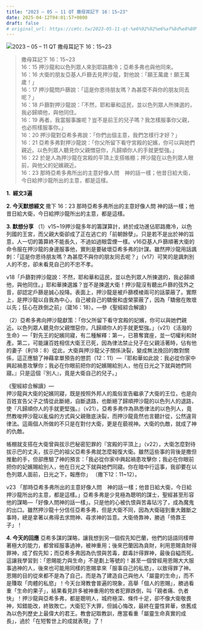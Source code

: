 ```yaml
---
title: "2023 – 05 – 11 QT 撒母耳記下 16：15~23"
date: 2025-04-12T04:01:57+0800
draft: false
# original_url: https://cmtc.tw/2023-05-11-qt-%e6%92%92%e6%af%8d%e8%80%b3%e8%a8%98%e4%b8%8b-16%ef%bc%9a1523
---
```


![2023 – 05 – 11 QT 撒母耳記下 16：15\~23](/images/qt.jpg  "2023 – 05 – 11 QT 撒母耳記下 16：15\~23")

> 撒母耳記下 16：15\~23  
> 16：15 押沙龍和以色列眾人來到耶路撒冷；亞希多弗也與他同來。  
> 16：16 大衛的朋友亞基人戶篩去見押沙龍，對他說：「願王萬歲！願王萬歲！」  
> 16：17 押沙龍問戶篩說：「這是你恩待朋友嗎？為甚麼不與你的朋友同去呢？」  
> 16：18 戶篩對押沙龍說：「不然，耶和華和這民，並以色列眾人所揀選的，我必歸順他，與他同住。  
> 16：19 再者，我當服事誰呢？豈不是前王的兒子嗎？我怎樣服事你父親，也必照樣服事你。」  
> 16：20 押沙龍對亞希多弗說：「你們出個主意，我們怎樣行才好？」  
> 16：21 亞希多弗對押沙龍說：「你父所留下看守宮殿的妃嬪，你可以與她們親近。以色列眾人聽見你父親憎惡你，凡歸順你人的手就更堅強。」  
> 16：22 於是人為押沙龍在宮殿的平頂上支搭帳棚；押沙龍在以色列眾人眼前，與他父的妃嬪親近。  
> 16：23 那時亞希多弗所出的主意好像人問　神的話一樣；他昔日給大衛，今日給押沙龍所出的主意，都是這樣。

**1.  經文3遍**

**2. 今天默想經文**
撒下 16：23 那時亞希多弗所出的主意好像人問 神的話一樣；他昔日給大衛，今日給押沙龍所出的主意，都是這樣。

**3. 默想分享**
（1）v15\~19押沙龍多年的籌謀算計，終於成功進佔耶路撒冷，以色列國的王宮，而父親大衛卻成了正在逃亡的「前朝餘孽」。只是若不是出於神的旨意，人一切的籌算終不能長久，不過如過眼雲煙一樣。v16亞基人戶篩順著大衛的命令服在押沙龍的身邊服事他，實則是要破壞亞希多弗的計謀。雖然押沙龍用話諷刺：「這是你恩待朋友嗎？為甚麼不與你的朋友同去呢？」（v17）可笑的是諷刺別人的不忠，卻未看見自己的不忠不孝。

v18「戶篩對押沙龍說：不然，耶和華和這民，並以色列眾人所揀選的，我必歸順他，與他同住。」耶和華揀選誰？豈不是揀選大衛！押沙龍沒有聽出戶篩的弦外之音，卻認定戶篩是誠心投降。表面上，押沙龍是被戶篩模棱兩可的話蒙蔽了。實際上，是押沙龍以自我為中心，自己被自己的驕傲和虛榮蒙蔽了，因為「驕傲在敗壞以先；狂心在跌倒之前」（箴16：18）。—參《聖經綜合解讀》

（2）亞希多弗向押沙龍獻策：「你父所留下看守宮殿的妃嬪，你可以與她們親近。以色列眾人聽見你父親憎惡你，凡歸順你人的手就更堅強。」（v21）《活潑的生命》—「對先王的妃嬪同寢，有二種解釋：第一，已篡奪寶座，並一切權利和財產。第二，可能讓百姓相信大衛王已死，因為律法禁止兒子在父親活著時，佔有他的妻子（利18：8）從此，大衛與押沙龍父子關係決裂，變成無法挽回的敵對關係，這正應驗了神藉拿單預告的懲罰（12：11）—『耶和華如此說：我必從你家中興起禍患攻擊你；我必在你眼前把你的妃嬪賜給別人，他在日光之下就與她們同寢。』只是這個『別人』，竟是大衛自己的兒子。」

《聖經綜合解讀》—  
押沙龍與大衛的妃嬪同寢，既是按照外邦人的風俗宣告繼承了大衛的王位，也是向百姓宣告父子之情從此斷絕，自斷退路，也斷絕了歸順押沙龍的以色列人的退路，使『凡歸順你人的手就更堅強。』（v21）。亞希多弗作為熟悉律法的以色列人，竟然教唆押沙龍以亂倫的方式與父親徹底決裂，而押沙龍竟然也言聽計從，公然違背律法。這兩個人所做的不只是在對付大衛，更是在藐視神。大衛的仇敵，就成了神的仇敵。

帳棚就支搭在大衛曾與拔示巴秘密犯罪的『宮殿的平頂上」（v22），大衛怎麼對待拔示巴的丈夫，拔示巴的祖父亞希多弗就怎麼報復大衛。雖然這些事的背後是撒但推動的手，但卻應驗了神的預言：「我必從你家中興起禍患攻擊你；我必在你眼前把你的妃嬪賜給別人，他在日光之下就與她們同寢。你在暗中行這事，我卻要在以色列眾人面前，日光之下，報應你」 （撒下12：11\~12）。

v23 「那時亞希多弗所出的主意好像人問　神的話一樣；他昔日給大衛，今日給押沙龍所出的主意，都是這樣。」亞希多弗是少見極為聰明的謀士，聖經甚至形容他的謀略—「好像人問神的話一樣」。只是他的心被仇恨與苦毒玷污了，成為魔鬼的出口。雖然押沙龍十分信任亞希多弗，但是大衛不同，因為大衛碰到重大難斷之事時，總是拿著以弗得去求問神、尋求神的旨意。大衛倚靠神，勝過「倚靠王子」！

**4. 今天的回應**
亞希多謀的謀略，讓我想到另一個假先知巴蘭，他們的話語同樣帶著極大的能力，都曾經服事過神，被神重用；後來巴蘭因為貪財，利用恩賜貪財得罪神，成了假先知；而亞希多弗因為仇恨與苦毒，獻毒計得罪神，最後自縊而死。這讓我學習到：「恩賜能力與生命」不是劃上等號的！甚至一個曾經用恩賜大大服事過神的人，後來也可能用同樣的恩賜拿來「服事自己的私慾」，以致得罪了神。恩賜的目的從來都不是為了自己，而是為了建造自己與他人「屬靈的生命」，而不是賺取「肉體的私慾」！今天台灣教會普遍的現象，高舉「個人的恩賜」，勝過看重「生命的果子」，結果看見許多被神重用的牧者犯罪跌倒，叫「親者痛、仇者快」！押沙龍與亞希多弗，都是聰明人，城府極深、條件十足，卻不像大衛敬畏神，知錯能改，終致敗亡。大衛犯下大罪，但誠心悔改，最終在靈性昇華，依舊成為以色列歷史上最偉大的君王。教會記取教訓，應當看重「屬靈生命真實的成長」，過於「在短暫世上的成就表現」了！
